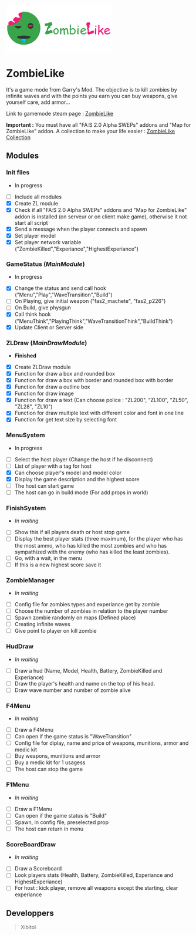 ![ZombieLike logo with text](https://github.com/Xibitol/ZombieLike/blob/master/logo.png?raw=true)

# ZombieLike
It's a game mode from Garry's Mod. The objective is to kill zombies by infinite waves and with the points you earn you can buy weapons, give yourself care, add armor...

Link to gamemode steam page : [ZombieLike]()

**Important :** You must have all "FA:S 2.0 Alpha SWEPs" addons and "Map for ZombieLike" addon. A collection to make your life easier : [ZombieLike Collection](https://steamcommunity.com/sharedfiles/filedetails/?id=2119249878)

## Modules
### Init files
- In progress
- [ ] Include all modules
- [x] Create ZL module
- [x] Check if all "FA:S 2.0 Alpha SWEPs" addons and "Map for ZombieLike" addon is installed (on serveur or on client make game), otherwise it not start all script
- [x] Send a message when the player connects and spawn
- [x] Set player model
- [x] Set player network variable ("ZombieKilled","Experiance","HighestExperiance")

### GameStatus (_MainModule_)
- In progress
- [x] Change the status and send call hook ("Menu","Play","WaveTransition","Build")
- [ ] On Playing, give initial weapon ("fas2_machete", "fas2_p226")
- [ ] On Build, give physgun
- [x] Call think hook ("MenuThink","PlayingThink","WaveTransitionThink","BuildThink")
- [x] Update Client or Server side

### ZLDraw (_MainDrawModule_)
- **Finished**
- [x] Create ZLDraw module
- [x] Function for draw a box and rounded box
- [x] Function for draw a box with border and rounded box with border
- [x] Function for draw a outline box
- [x] Function for draw image
- [x] Function for draw a text (Can choose police : "ZL200", "ZL100", "ZL50", "ZL28", "ZL10")
- [x] Function for draw multiple text with different color and font in one line
- [x] Function for get text size by selecting font

### MenuSystem
- In progress
- [ ] Select the host player (Change the host if he disconnect)
- [ ] List of player with a tag for host
- [x] Can choose player's model and model color
- [x] Display the game description and the highest score
- [ ] The host can start game
- [ ] The host can go in build mode (For add props in world)

### FinishSystem
- _In waiting_
- [ ] Show this if all players death or host stop game
- [ ] Display the best player stats (three maximum), for the player who has the most ammo, who has killed the most zombies and who has sympathized with the enemy (who has killed the least zombies).
- [ ] Go, with a wait, in the menu
- [ ] If this is a new highest score save it

### ZombieManager
- _In waiting_
- [ ] Config file for zombies types and experiance get by zombie
- [ ] Choose the number of zombies in relation to the player number
- [ ] Spawn zombie randomly on maps (Defined place)
- [ ] Creating infinite waves
- [ ] Give point to player on kill zombie

### HudDraw
- _In waiting_
- [ ] Draw a hud (Name, Model, Health, Battery, ZombieKilled and Experiance)
- [ ] Draw the player's health and name on the top of his head.
- [ ] Draw wave number and number of zombie alive

### F4Menu
- _In waiting_
- [ ] Draw a F4Menu
- [ ] Can open if the game status is "WaveTransition"
- [ ] Config file for diplay, name and price of weapons, munitions, armor and medic kit
- [ ] Buy weapons, munitions and armor
- [ ] Buy a medic kit for 1 usagess
- [ ] The host can stop the game

### F1Menu
- _In waiting_
- [ ] Draw a F1Menu
- [ ] Can open if the game status is "Build"
- [ ] Spawn, in config file, preselected prop
- [ ] The host can return in menu

### ScoreBoardDraw
- _In waiting_
- [ ] Draw a Scoreboard
- [ ] Look players stats (Health, Battery, ZombieKilled, Experiance and HighestExperiance)
- [ ] For host : kick player, remove all weapons except the starting, clear experiance

## Developpers
> Xibitol
